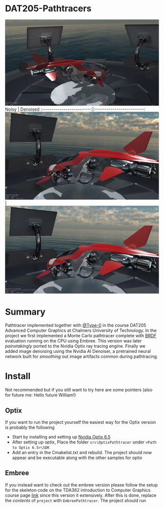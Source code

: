 

# DAT205-Pathtracers

![alt text](https://github.com/hjelmw/DAT205-Pathtracer/blob/master/img/project_img.png)
Noisy             | Denoised
:-------------------------:|:-------------------------:
<img src="https://github.com/hjelmw/DAT205-Pathtracer/blob/master/img/optix_noisy.PNG">   |  <img src="https://github.com/hjelmw/DAT205-Pathtracer/blob/master/img/optix_denoised.PNG">


# Summary
Pathtracer implemented together with [@Type-0](https://github.com/type-o) in the course DAT205 Advanced Computer Graphics at Chalmers University of Technology.
In the project we first implemented a Monte Carlo pathtracer complete with [BRDF](https://en.wikipedia.org/wiki/Bidirectional_reflectance_distribution_function) evaluation running on the CPU using Embree. This version was later *painstakingly* ported to the Nvidia Optix ray tracing engine. 
Finally we added image denoising using the Nvidia AI Denoiser, a pretrained neural network built for *smoothing* out image artifacts common during pathtracing.


# Install
Not recommended but if you still want to try here are some pointers (also for future me: Hello future William!)

## Optix
If you want to run the project yourself the easiest way for the Optix version is probably the following

* Start by installing and setting up [Nvidia Optix 6.5](https://raytracing-docs.nvidia.com/optix6/index.html)
* After setting up optix, Place the folder `src\OptixPathtracer` under `<Path to Optix 6.5>\SDK` 
* Add an entry in the Cmakelist.txt and rebuild. The project should now appear and be executable along with the other samples for optix

## Embree
If you instead want to check out the embree version please follow the setup for the skeleton code on the TDA362 introduction to Computer Graphics course page [link](http://www.cse.chalmers.se/edu/course/TDA362/tutorials/index.html) since this version it extensively. After this is done, replace the *contents* of `project` with `EmbreePathtracer`. The project should run
